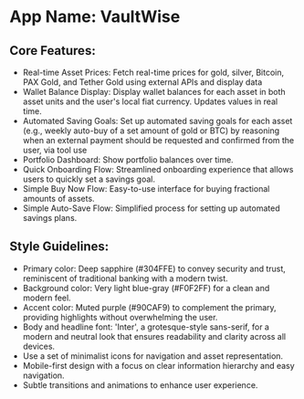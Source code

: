 # **App Name**: VaultWise

## Core Features:

- Real-time Asset Prices: Fetch real-time prices for gold, silver, Bitcoin, PAX Gold, and Tether Gold using external APIs and display data
- Wallet Balance Display: Display wallet balances for each asset in both asset units and the user's local fiat currency.  Updates values in real time.
- Automated Saving Goals: Set up automated saving goals for each asset (e.g., weekly auto-buy of a set amount of gold or BTC) by reasoning when an external payment should be requested and confirmed from the user, via tool use
- Portfolio Dashboard: Show portfolio balances over time.
- Quick Onboarding Flow: Streamlined onboarding experience that allows users to quickly set a savings goal.
- Simple Buy Now Flow: Easy-to-use interface for buying fractional amounts of assets.
- Simple Auto-Save Flow: Simplified process for setting up automated savings plans.

## Style Guidelines:

- Primary color: Deep sapphire (#304FFE) to convey security and trust, reminiscent of traditional banking with a modern twist.
- Background color: Very light blue-gray (#F0F2FF) for a clean and modern feel.
- Accent color: Muted purple (#90CAF9) to complement the primary, providing highlights without overwhelming the user.
- Body and headline font: 'Inter', a grotesque-style sans-serif, for a modern and neutral look that ensures readability and clarity across all devices.
- Use a set of minimalist icons for navigation and asset representation.
- Mobile-first design with a focus on clear information hierarchy and easy navigation.
- Subtle transitions and animations to enhance user experience.